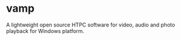 # vamp
A lightweight open source HTPC software for video, audio and photo playback for Windows platform.
